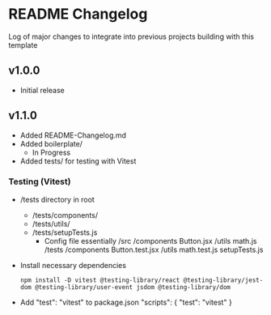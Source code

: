 

# README Changelog
Log of major changes to integrate into previous projects building with this template

## v1.0.0

- Initial release

## v1.1.0
- Added README-Changelog.md
- Added boilerplate/
    - In Progress
- Added tests/ for testing with Vitest


### Testing (Vitest)
- /tests directory in root
    - /tests/components/
    - /tests/utils/
    - /tests/setupTests.js
        - Config file essentially
    /src
    /components
        Button.jsx
    /utils
        math.js
    /tests
    /components
        Button.test.jsx
    /utils
        math.test.js
    setupTests.js

- Install necessary dependencies
    ```
    npm install -D vitest @testing-library/react @testing-library/jest-dom @testing-library/user-event jsdom @testing-library/dom
    ```
- Add "test": "vitest" to package.json
    "scripts": {
        "test": "vitest"
    }



